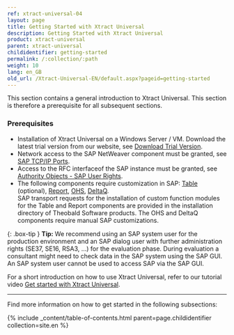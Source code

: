 ```yaml
---
ref: xtract-universal-04
layout: page
title: Getting Started with Xtract Universal
description: Getting Started with Xtract Universal
product: xtract-universal
parent: xtract-universal
childidentifier: getting-started
permalink: /:collection/:path
weight: 10
lang: en_GB
old_url: /Xtract-Universal-EN/default.aspx?pageid=getting-started
---
```


This section contains a general introduction to Xtract Universal.
This section is therefore a prerequisite for all subsequent sections.<br>

### Prerequisites

- Installation of Xtract Universal on a Windows Server / VM. Download the latest trial version from our website, see [Download Trial Version](https://theobald-software.com/en/download-trial).
- Network access to the SAP NetWeaver component must be granted, see [SAP TCP/IP Ports](https://kb.theobald-software.com/sap/sap-tcpip-ports). 
- Access to the RFC interfaceof the SAP instance must be granted, see [Authority Objects - SAP User Rights](https://kb.theobald-software.com/sap/authority-objects-sap-user-rights).
- The following components require customization in SAP: [Table](./sap-customizing/custom-function-module-for-table-extraction) (optional), [Report](./sap-customizing/install-report-custom-function-module), [OHS](./sap-customizing/preparation-for-ohs-in-bw), [DeltaQ](./sap-customizing/customizing-for-deltaq). <br>
SAP transport requests for the installation of custom function modules for the Table and Report components are provided in the installation directory of Theobald Software products. 
The OHS and DeltaQ components require manual SAP customizations.

{: .box-tip }
**Tip:** We recommend using an SAP system user for the production environment and an SAP dialog user with further administration rights (SE37, SE16, RSA3, ...) for the evaluation phase.
During evaluation a consultant might need to check data in the SAP system using the SAP GUI. An SAP system user cannot be used to access SAP via the SAP GUI.

For a short introduction on how to use Xtract Universal, refer to our tutorial video [Get started with Xtract Universal](https://www.youtube.com/watch?v=pdlsfm0dLMA).

******

Find more information on how to get started in the following subsections:

{% include _content/table-of-contents.html parent=page.childidentifier collection=site.en %}

